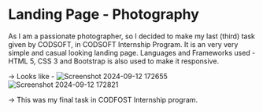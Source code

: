 # Landing Page - Photography

As I am a passionate photographer, so I decided to make my last (third) task given by CODSOFT, in CODSOFT Internship Program. 
It is an very very simple and casual looking landing page.
Languages and Frameworks used - HTML 5, CSS 3 and Bootstrap is also used to make it responsive.

-> Looks like -
![Screenshot 2024-09-12 172655](https://github.com/user-attachments/assets/52dfc549-92b7-4ca0-8020-0b3fe8315907)
![Screenshot 2024-09-12 172821](https://github.com/user-attachments/assets/8d20959e-aa6f-421e-9f06-2707f3d67623)

-> This was my final task in CODFOST Internship program.
